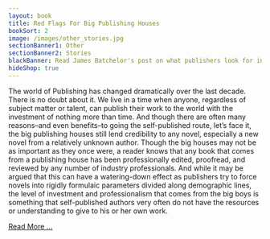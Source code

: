 ```yaml
---
layout: book
title: Red Flags For Big Publishing Houses
bookSort: 2
image: /images/other_stories.jpg
sectionBanner1: Other
sectionBanner2: Stories
blackBanner: Read James Batchelor's post on what publishers look for in manuscripts.
hideShop: true
---
```

The world of Publishing has changed dramatically over the last decade. There is no doubt about it. We live in a time when anyone, regardless of subject matter or talent, can publish their work to the world with the investment of nothing more than time. And though there are often many reasons–and even benefits–to going the self-published route, let’s face it, the big publishing houses still lend credibility to any novel, especially a new novel from a relatively unknown author. Though the big houses may not be as important as they once were, a reader knows that any book that comes from a publishing house has been professionally edited, proofread, and reviewed by any number of industry professionals. And while it may be argued that this can have a watering-down effect as publishers try to force novels into rigidly formulaic parameters divided along demographic lines, the level of investment and professionalism that comes from the big boys is something that self-published authors very often do not have the resources or understanding to give to his or her own work.

[Read More ...](http://www.pendantbooks.com/2014/11/28/red-flags-for-big-publishing-houses.html "Go To Blog Post")

